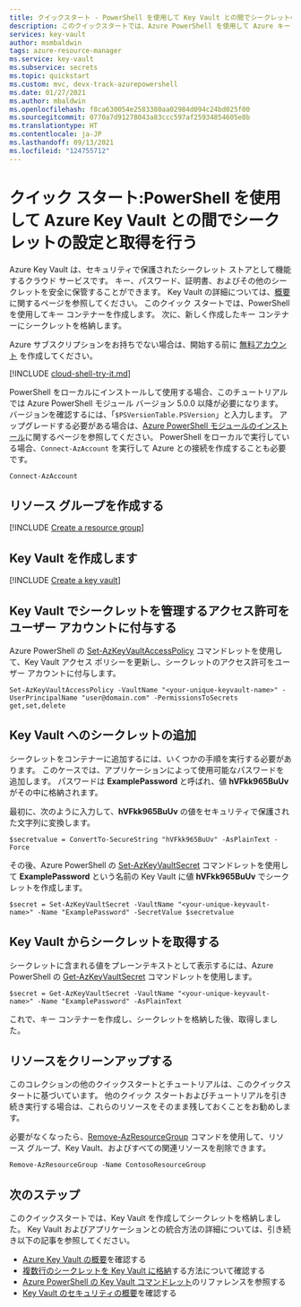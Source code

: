 ```yaml
---
title: クイックスタート - PowerShell を使用して Key Vault との間でシークレットの設定と取得を行う
description: このクイックスタートでは、Azure PowerShell を使用して Azure キー コンテナーからシークレットを作成、取得、および削除する方法について説明します
services: key-vault
author: msmbaldwin
tags: azure-resource-manager
ms.service: key-vault
ms.subservice: secrets
ms.topic: quickstart
ms.custom: mvc, devx-track-azurepowershell
ms.date: 01/27/2021
ms.author: mbaldwin
ms.openlocfilehash: f8ca630054e2583380aa02984d094c24bd025f00
ms.sourcegitcommit: 0770a7d91278043a83ccc597af25934854605e8b
ms.translationtype: HT
ms.contentlocale: ja-JP
ms.lasthandoff: 09/13/2021
ms.locfileid: "124755712"
---
```

# <a name="quickstart-set-and-retrieve-a-secret-from-azure-key-vault-using-powershell"></a>クイック スタート:PowerShell を使用して Azure Key Vault との間でシークレットの設定と取得を行う

Azure Key Vault は、セキュリティで保護されたシークレット ストアとして機能するクラウド サービスです。 キー、パスワード、証明書、およびその他のシークレットを安全に保管することができます。 Key Vault の詳細については、[概要](../general/overview.md)に関するページを参照してください。 このクイック スタートでは、PowerShell を使用してキー コンテナーを作成します。 次に、新しく作成したキー コンテナーにシークレットを格納します。

Azure サブスクリプションをお持ちでない場合は、開始する前に [無料アカウント](https://azure.microsoft.com/free/?WT.mc_id=A261C142F) を作成してください。

[!INCLUDE [cloud-shell-try-it.md](../../../includes/cloud-shell-try-it.md)]

PowerShell をローカルにインストールして使用する場合、このチュートリアルでは Azure PowerShell モジュール バージョン 5.0.0 以降が必要になります。 バージョンを確認するには、「`$PSVersionTable.PSVersion`」と入力します。 アップグレードする必要がある場合は、[Azure PowerShell モジュールのインストール](/powershell/azure/install-az-ps)に関するページを参照してください。 PowerShell をローカルで実行している場合、`Connect-AzAccount` を実行して Azure との接続を作成することも必要です。

```azurepowershell-interactive
Connect-AzAccount
```

## <a name="create-a-resource-group"></a>リソース グループを作成する

[!INCLUDE [Create a resource group](../../../includes/key-vault-powershell-rg-creation.md)]

## <a name="create-a-key-vault"></a>Key Vault を作成します

[!INCLUDE [Create a key vault](../../../includes/key-vault-powershell-kv-creation.md)]

## <a name="give-your-user-account-permissions-to-manage-secrets-in-key-vault"></a>Key Vault でシークレットを管理するアクセス許可をユーザー アカウントに付与する

Azure PowerShell の [Set-AzKeyVaultAccessPolicy](/powershell/module/az.keyvault/set-azkeyvaultaccesspolicy) コマンドレットを使用して、Key Vault アクセス ポリシーを更新し、シークレットのアクセス許可をユーザー アカウントに付与します。

```azurepowershell-interactive
Set-AzKeyVaultAccessPolicy -VaultName "<your-unique-keyvault-name>" -UserPrincipalName "user@domain.com" -PermissionsToSecrets get,set,delete
```

## <a name="adding-a-secret-to-key-vault"></a>Key Vault へのシークレットの追加

シークレットをコンテナーに追加するには、いくつかの手順を実行する必要があります。 このケースでは、アプリケーションによって使用可能なパスワードを追加します。 パスワードは **ExamplePassword** と呼ばれ、値 **hVFkk965BuUv** がその中に格納されます。

最初に、次のように入力して、**hVFkk965BuUv** の値をセキュリティで保護された文字列に変換します。

```azurepowershell-interactive
$secretvalue = ConvertTo-SecureString "hVFkk965BuUv" -AsPlainText -Force
```

その後、Azure PowerShell の [Set-AzKeyVaultSecret](/powershell/module/az.keyvault/set-azkeyvaultsecret) コマンドレットを使用して **ExamplePassword** という名前の Key Vault に値 **hVFkk965BuUv** でシークレットを作成します。


```azurepowershell-interactive
$secret = Set-AzKeyVaultSecret -VaultName "<your-unique-keyvault-name>" -Name "ExamplePassword" -SecretValue $secretvalue
```

## <a name="retrieve-a-secret-from-key-vault"></a>Key Vault からシークレットを取得する

シークレットに含まれる値をプレーンテキストとして表示するには、Azure PowerShell の [Get-AzKeyVaultSecret](/powershell/module/az.keyvault/get-azkeyvaultsecret) コマンドレットを使用します。

```azurepowershell-interactive
$secret = Get-AzKeyVaultSecret -VaultName "<your-unique-keyvault-name>" -Name "ExamplePassword" -AsPlainText
```

これで、キー コンテナーを作成し、シークレットを格納した後、取得しました。

## <a name="clean-up-resources"></a>リソースをクリーンアップする

 このコレクションの他のクイックスタートとチュートリアルは、このクイックスタートに基づいています。 他のクイック スタートおよびチュートリアルを引き続き実行する場合は、これらのリソースをそのまま残しておくことをお勧めします。

必要がなくなったら、[Remove-AzResourceGroup](/powershell/module/az.resources/remove-azresourcegroup) コマンドを使用して、リソース グループ、Key Vault、およびすべての関連リソースを削除できます。

```azurepowershell-interactive
Remove-AzResourceGroup -Name ContosoResourceGroup
```

## <a name="next-steps"></a>次のステップ

このクイックスタートでは、Key Vault を作成してシークレットを格納しました。 Key Vault およびアプリケーションとの統合方法の詳細については、引き続き以下の記事を参照してください。

- [Azure Key Vault の概要](../general/overview.md)を確認する
- [複数行のシークレットを Key Vault に格納](multiline-secrets.md)する方法について確認する
- [Azure PowerShell の Key Vault コマンドレット](/powershell/module/az.keyvault/#key_vault)のリファレンスを参照する
- [Key Vault のセキュリティの概要](../general/security-features.md)を確認する

